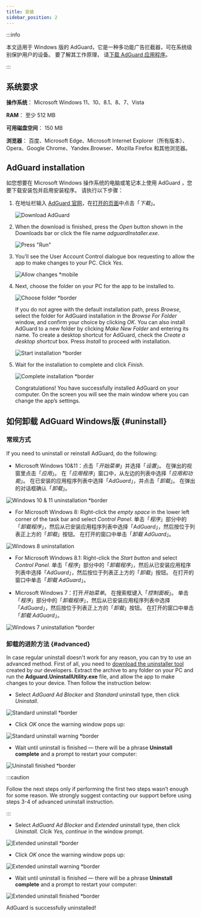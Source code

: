 ```yaml
---
title: 安装
sidebar_position: 2
---
```


:::info

本文适用于 Windows 版的 AdGuard，它是一种多功能广告拦截器，可在系统级别保护用户的设备。 要了解其工作原理， 请[下载 AdGuard 应用程序](https://agrd.io/download-kb-adblock)。

:::

## 系统要求

**操作系统**： Microsoft Windows 11、10、8.1、8、7、Vista

**RAM**： 至少 512 MB

**可用磁盘空间**： 150 MB

**浏览器**： 百度、Microsoft Edge、Microsoft Internet Explorer（所有版本）、Opera、Google Chrome、Yandex.Browser、Mozilla Firefox 和其他浏览器。

## AdGuard installation

如您想要在 Microsoft Windows 操作系统的电脑或笔记本上使用 AdGuard ，您要下载安装包并启用安装程序。 请执行以下步骤：

1. 在地址栏输入 [AdGuard 官网](http://adguard.com)，在[打开的页面](https://adguard.com/download.html?auto=1)中点击「*下载*」。

   ![Download AdGuard](https://cdn.adtidy.org/content/kb/ad_blocker/windows/installation/download-from-website.png)

2. When the download is finished, press the *Open* button shown in the Downloads bar or click the file name *adguardInstaller.exe*.

   ![Press "Run"](https://cdn.adtidy.org/content/kb/ad_blocker/windows/installation/click-download.png)

3. You’ll see the User Account Control dialogue box requesting to allow the app to make changes to your PC. Click *Yes*.

   ![Allow changes *mobile](https://cdn.adtidy.org/content/kb/ad_blocker/windows/installation/allow-changes.png)

4. Next, choose the folder on your PC for the app to be installed to.

   ![Choose folder *border](https://cdn.adtidy.org/content/kb/ad_blocker/windows/installation/install-wizard.png)

   If you do not agree with the default installation path, press *Browse*, select the folder for AdGuard installation in the *Browse For Folder* window, and confirm your choice by clicking *OK*. You can also install AdGuard to a new folder by clicking *Make New Folder* and entering its name. To create a desktop shortcut for AdGuard, check the *Create a desktop shortcut* box. Press *Install* to proceed with installation.

   ![Start installation *border](https://cdn.adtidy.org/content/kb/ad_blocker/windows/installation/start-install.png)

5. Wait for the installation to complete and click *Finish*.

   ![Complete installation *border](https://cdn.adtidy.org/content/kb/ad_blocker/windows/installation/finish-install.png)

   Congratulations! You have successfully installed AdGuard on your computer. On the screen you will see the main window where you can change the app’s settings.

## 如何卸载 AdGuard Windows版 {#uninstall}

### 常规方式

If you need to uninstall or reinstall AdGuard, do the following:

- Microsoft Windows 10&11：点击「*开始菜单*」并选择「*设置*」。 在弹出的视窗里点击「*应用*」。 在「*应用程序*」窗口中，从左边的列表中选择「*应用和功能*」。 在已安装的应用程序列表中选择「*AdGuard*」，并点击「*卸载*」。 在弹出的对话框确认「*卸载*」。

![Windows 10 & 11 uninstallation *border](https://cdn.adtidy.org/content/kb/ad_blocker/windows/installation/win10-uninstall.png)

- For Microsoft Windows 8: Right-click the *empty space* in the lower left corner of the task bar and select *Control Panel*. 单击「*程序*」部分中的「*卸载程序*」，然后从已安装应用程序列表中选择「*AdGuard*」，然后按位于列表正上方的「*卸载*」按钮。 在打开的窗口中单击「*卸载 AdGuard*」。

![Windows 8 uninstallation](https://cdn.adtidy.org/content/kb/ad_blocker/windows/installation/win8-uninstall.png)

- For Microsoft Windows 8.1: Right-click the *Start button* and select *Control Panel*. 单击「*程序*」部分中的「*卸载程序*」，然后从已安装应用程序列表中选择「*AdGuard*」，然后按位于列表正上方的「*卸载*」按钮。 在打开的窗口中单击「*卸载 AdGuard*」。

- Microsoft Windows 7：打开*开始菜单*。 在搜索框键入「*控制面板*」。 单击「*程序*」部分中的「*卸载程序*」，然后从已安装应用程序列表中选择「*AdGuard*」，然后按位于列表正上方的「*卸载*」按钮。 在打开的窗口中单击「*卸载 AdGuard*」。

![Windows 7 uninstallation *border](https://cdn.adtidy.org/content/kb/ad_blocker/windows/installation/win7-uninstall.png)

### 卸载的进阶方法 {#advanced}

In case regular uninstall doesn't work for any reason, you can try to use an advanced method. First of all, you need to [download the uninstaller tool](https://cdn.adtidy.org/distr/windows/Uninstall_Utility.zip) created by our developers. Extract the archive to any folder on your PC and run the **Adguard.UninstallUtility.exe** file, and allow the app to make changes to your device. Then follow the instruction below:

- Select *AdGuard Ad Blocker* and *Standard* uninstall type, then click *Uninstall*.

![Standard uninstall *border](https://cdn.adtidy.org/content/kb/ad_blocker/windows/installation/ab_standard.jpg)

- Click *OK* once the warning window pops up:

![Standard uninstall warning *border](https://cdn.adtidy.org/content/kb/ad_blocker/windows/installation/ab_extended_warning.jpg)

- Wait until uninstall is finished — there will be a phrase **Uninstall complete** and a prompt to restart your computer:

![Uninstall finished *border](https://cdn.adtidy.org/content/kb/ad_blocker/windows/installation/ab_standard_complete.jpg)

:::caution

Follow the next steps only if performing the first two steps wasn’t enough for some reason. We strongly suggest contacting our support before using steps 3-4 of advanced uninstall instruction.

:::

- Select *AdGuard Ad Blocker* and *Extended* uninstall type, then click *Uninstall*. Clcik *Yes, continue* in the window prompt.

![Extended uninstall *border](https://cdn.adtidy.org/content/kb/ad_blocker/windows/installation/ab_extended.jpg)

- Click *OK* once the warning window pops up:

![Extended uninstall warning *border](https://cdn.adtidy.org/content/kb/ad_blocker/windows/installation/ab_extended_warning.jpg)

- Wait until uninstall is finished — there will be a phrase **Uninstall complete** and a prompt to restart your computer:

![Extended uninstall finished *border](https://cdn.adtidy.org/content/kb/ad_blocker/windows/installation/ab_extended_complete.jpg)

AdGuard is successfully uninstalled!

